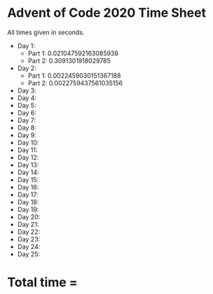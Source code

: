 
# Advent of Code 2020 Time Sheet
All times given in seconds. 

* Day 1:
    * Part 1: 0.021047592163085938
    * Part 2: 0.3091301918029785
* Day 2:
    * Part 1: 0.0022459030151367188
    * Part 2: 0.0022759437561035156
* Day 3:
* Day 4:
* Day 5:
* Day 6:
* Day 7:
* Day 8:
* Day 9:
* Day 10:
* Day 11:
* Day 12:
* Day 13:
* Day 14:
* Day 15:
* Day 16:
* Day 17:
* Day 18:
* Day 19:
* Day 20:
* Day 21:
* Day 22:
* Day 23:
* Day 24:
* Day 25:  

# Total time = 
